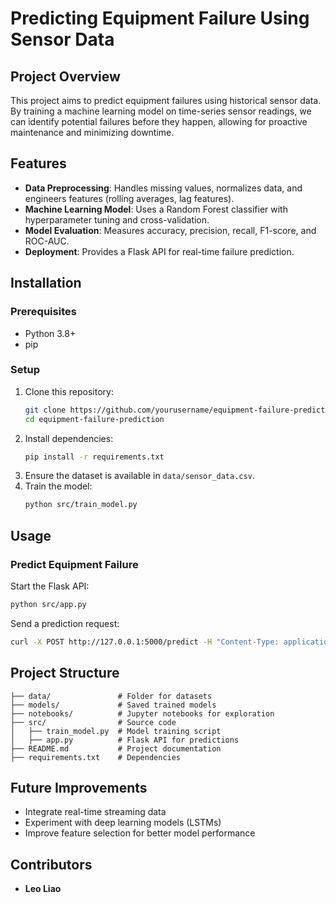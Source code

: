 # Predicting Equipment Failure Using Sensor Data

## Project Overview
This project aims to predict equipment failures using historical sensor data. By training a machine learning model on time-series sensor readings, we can identify potential failures before they happen, allowing for proactive maintenance and minimizing downtime.

## Features
- **Data Preprocessing**: Handles missing values, normalizes data, and engineers features (rolling averages, lag features).
- **Machine Learning Model**: Uses a Random Forest classifier with hyperparameter tuning and cross-validation.
- **Model Evaluation**: Measures accuracy, precision, recall, F1-score, and ROC-AUC.
- **Deployment**: Provides a Flask API for real-time failure prediction.

## Installation
### Prerequisites
- Python 3.8+
- pip

### Setup
1. Clone this repository:
   ```bash
   git clone https://github.com/yourusername/equipment-failure-prediction.git
   cd equipment-failure-prediction
   ```
2. Install dependencies:
   ```bash
   pip install -r requirements.txt
   ```
3. Ensure the dataset is available in `data/sensor_data.csv`.
4. Train the model:
   ```bash
   python src/train_model.py
   ```

## Usage
### Predict Equipment Failure
Start the Flask API:
```bash
python src/app.py
```
Send a prediction request:
```bash
curl -X POST http://127.0.0.1:5000/predict -H "Content-Type: application/json" -d '{"temperature": 75, "vibration": 0.5, "pressure": 30}'
```

## Project Structure
```
├── data/               # Folder for datasets
├── models/             # Saved trained models
├── notebooks/          # Jupyter notebooks for exploration
├── src/                # Source code
│   ├── train_model.py  # Model training script
│   ├── app.py          # Flask API for predictions
├── README.md           # Project documentation
├── requirements.txt    # Dependencies
```

## Future Improvements
- Integrate real-time streaming data
- Experiment with deep learning models (LSTMs)
- Improve feature selection for better model performance

## Contributors
- **Leo Liao**

